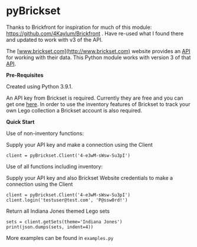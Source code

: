 # pyBrickset

Thanks to Brickfront for inspiration for much of this module: https://github.com/4Kaylum/Brickfront . Have re-used what I found there and updated to work with v3 of the API.

The [www.brickset.com](http://www.brickset.com) website provides an [API](https://brickset.com/api/v3.asmx) for working with their data. This Python module works with version 3 of that [API](https://brickset.com/api/v3.asmx).

**Pre-Requisites**

Created using Python 3.9.1.

An API key from Brickset is required. Currently they are free and you can get one [here](https://brickset.com/tools/webservices/requestkey).
In order to use the inventory features of Brickset to track your own Lego collection a Brickset account is also required.

**Quick Start**

Use of non-inventory functions:

Supply your API key and make a connection using the Client

```
client = pyBrickset.Client('4-e3wM-sWsw-Su3pI')
```

Use of all functions including inventory:

Supply your API key and also Brickset Website credentials to make a connection using the Client

```
client = pyBrickset.Client('4-e3wM-sWsw-Su3pI')
client.login('testuser@test.com', 'P@ssw0rd!')
```

Return all Indiana Jones themed Lego sets

```
sets = client.getSets(theme='Indiana Jones')
print(json.dumps(sets, indent=4))
```

More examples can be found in ```examples.py```